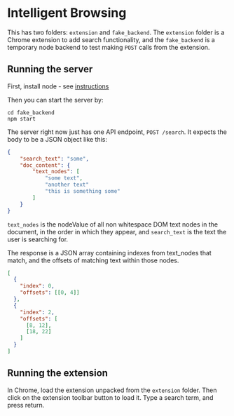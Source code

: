 # Intelligent Browsing

This has two folders: `extension` and `fake_backend`. The `extension` folder is a Chrome extension to add search functionality, and the `fake_backend` is a temporary node backend to test making `POST` calls from the extension.

## Running the server

First, install node - see [instructions](https://docs.npmjs.com/downloading-and-installing-node-js-and-npm)

Then you can start the server by:

```
cd fake_backend
npm start
```

The server right now just has one API endpoint, `POST /search`. It expects the body to be a JSON object like this:

```json
{
    "search_text": "some",
    "doc_content": {
        "text_nodes": [
            "some text",
            "another text"
            "this is something some"
        ]
    }
}
```

`text_nodes` is the nodeValue of all non whitespace DOM text nodes in the document, in the order in which they appear, and `search_text` is the text the user is searching for.

The response is a JSON array containing indexes from text_nodes that match, and the offsets of matching text within those nodes.

```json
[
  {
    "index": 0,
    "offsets": [[0, 4]]
  },
  {
    "index": 2,
    "offsets": [
      [8, 12],
      [18, 22]
    ]
  }
]
```

## Running the extension

In Chrome, load the extension unpacked from the `extension` folder. Then click on the extension toolbar button to load it. Type a search term, and press return.
